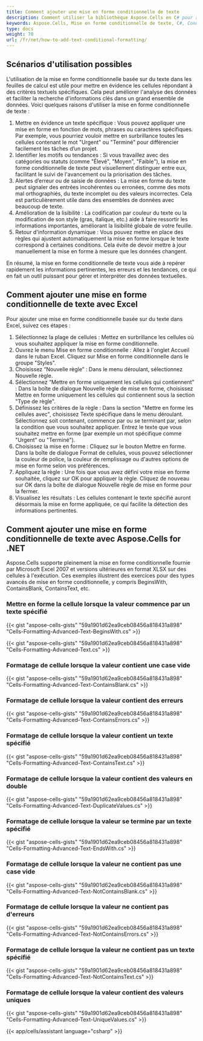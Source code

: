 ```yaml
---
title: Comment ajouter une mise en forme conditionnelle de texte
description: Comment utiliser la bibliothèque Aspose.Cells en C# pour appliquer une mise en forme conditionnelle de texte. En ajustant ces critères, vous controllez davantage l apparence des cellules.
keywords: Aspose.Cells, Mise en forme conditionnelle de texte, C#, Conditionnelle, Mise en forme
type: docs
weight: 70
url: /fr/net/how-to-add-text-conditional-formatting/
---
```


## **Scénarios d'utilisation possibles**
L'utilisation de la mise en forme conditionnelle basée sur du texte dans les feuilles de calcul est utile pour mettre en évidence les cellules répondant à des critères textuels spécifiques. Cela peut améliorer l'analyse des données et faciliter la recherche d'informations clés dans un grand ensemble de données. Voici quelques raisons d'utiliser la mise en forme conditionnelle de texte :

1. Mettre en évidence un texte spécifique : Vous pouvez appliquer une mise en forme en fonction de mots, phrases ou caractères spécifiques. Par exemple, vous pourriez vouloir mettre en surbrillance toutes les cellules contenant le mot "Urgent" ou "Terminé" pour différencier facilement les tâches d’un projet.
1. Identifier les motifs ou tendances : Si vous travaillez avec des catégories ou statuts (comme "Élevé", "Moyen", "Faible"), la mise en forme conditionnelle de texte peut visuellement distinguer entre eux, facilitant le suivi de l'avancement ou la priorisation des tâches.
1. Alertes d’erreur ou de saisie de données : La mise en forme du texte peut signaler des entrées incohérentes ou erronées, comme des mots mal orthographiés, du texte incomplet ou des valeurs incorrectes. Cela est particulièrement utile dans des ensembles de données avec beaucoup de texte.
1. Amélioration de la lisibilité : La codification par couleur du texte ou la modification de son style (gras, italique, etc.) aide à faire ressortir les informations importantes, améliorant la lisibilité globale de votre feuille.
1. Retour d'information dynamique : Vous pouvez mettre en place des règles qui ajustent automatiquement la mise en forme lorsque le texte correspond à certaines conditions. Cela évite de devoir mettre à jour manuellement la mise en forme à mesure que les données changent.

En résumé, la mise en forme conditionnelle de texte vous aide à repérer rapidement les informations pertinentes, les erreurs et les tendances, ce qui en fait un outil puissant pour gérer et interpréter des données textuelles.

## **Comment ajouter une mise en forme conditionnelle de texte avec Excel**
Pour ajouter une mise en forme conditionnelle basée sur du texte dans Excel, suivez ces étapes :

1. Sélectionnez la plage de cellules : Mettez en surbrillance les cellules où vous souhaitez appliquer la mise en forme conditionnelle.
1. Ouvrez le menu Mise en forme conditionnelle : Allez à l'onglet Accueil dans le ruban Excel. Cliquez sur Mise en forme conditionnelle dans le groupe "Styles".
1. Choisissez “Nouvelle règle” : Dans le menu déroulant, sélectionnez Nouvelle règle.
1. Sélectionnez “Mettre en forme uniquement les cellules qui contiennent” : Dans la boîte de dialogue Nouvelle règle de mise en forme, choisissez Mettre en forme uniquement les cellules qui contiennent sous la section "Type de règle".
1. Définissez les critères de la règle : Dans la section "Mettre en forme les cellules avec", choisissez Texte spécifique dans le menu déroulant. Sélectionnez soit contenant, commence par ou se terminant par, selon la condition que vous souhaitez appliquer. Entrez le texte que vous souhaitez mettre en forme (par exemple un mot spécifique comme "Urgent" ou "Terminé").
1. Choisissez la mise en forme : Cliquez sur le bouton Mettre en forme. Dans la boîte de dialogue Format de cellules, vous pouvez sélectionner la couleur de police, la couleur de remplissage ou d'autres options de mise en forme selon vos préférences.
1. Appliquez la règle : Une fois que vous avez défini votre mise en forme souhaitée, cliquez sur OK pour appliquer la règle. Cliquez de nouveau sur OK dans la boîte de dialogue Nouvelle règle de mise en forme pour la fermer.
1. Visualisez les résultats : Les cellules contenant le texte spécifié auront désormais la mise en forme appliquée, ce qui facilite la détection des informations pertinentes.


## **Comment ajouter une mise en forme conditionnelle de texte avec Aspose.Cells for .NET**

Aspose.Cells supporte pleinement la mise en forme conditionnelle fournie par Microsoft Excel 2007 et versions ultérieures en format XLSX sur des cellules à l'exécution. Ces exemples illustrent des exercices pour des types avancés de mise en forme conditionnelle, y compris BeginsWith, ContainsBlank, ContainsText, etc.

### **Mettre en forme la cellule lorsque la valeur commence par un texte spécifié**

{{< gist "aspose-cells-gists" "59a1901d62ea9ceb08456a818431a898" "Cells-Formatting-Advanced-Text-BeginsWith.cs" >}}

{{< gist "aspose-cells-gists" "59a1901d62ea9ceb08456a818431a898" "Cells-Formatting-Advanced-Text.cs" >}}
### **Formatage de cellule lorsque la valeur contient une case vide**

{{< gist "aspose-cells-gists" "59a1901d62ea9ceb08456a818431a898" "Cells-Formatting-Advanced-Text-ContainsBlank.cs" >}}

### **Formatage de cellule lorsque la valeur contient des erreurs**

{{< gist "aspose-cells-gists" "59a1901d62ea9ceb08456a818431a898" "Cells-Formatting-Advanced-Text-ContainsErrors.cs" >}}

### **Formatage de cellule lorsque la valeur contient un texte spécifié**

{{< gist "aspose-cells-gists" "59a1901d62ea9ceb08456a818431a898" "Cells-Formatting-Advanced-Text-ContainsText.cs" >}}

### **Formatage de cellule lorsque la valeur contient des valeurs en double**

{{< gist "aspose-cells-gists" "59a1901d62ea9ceb08456a818431a898" "Cells-Formatting-Advanced-Text-DuplicateValues.cs" >}}

### **Formatage de cellule lorsque la valeur se termine par un texte spécifié**

{{< gist "aspose-cells-gists" "59a1901d62ea9ceb08456a818431a898" "Cells-Formatting-Advanced-Text-EndsWith.cs" >}}

### **Formatage de cellule lorsque la valeur ne contient pas une case vide**

{{< gist "aspose-cells-gists" "59a1901d62ea9ceb08456a818431a898" "Cells-Formatting-Advanced-Text-NotContainsBlank.cs" >}}

### **Formatage de cellule lorsque la valeur ne contient pas d'erreurs**

{{< gist "aspose-cells-gists" "59a1901d62ea9ceb08456a818431a898" "Cells-Formatting-Advanced-Text-NotContainsErrors.cs" >}}

### **Formatage de cellule lorsque la valeur ne contient pas un texte spécifié**

{{< gist "aspose-cells-gists" "59a1901d62ea9ceb08456a818431a898" "Cells-Formatting-Advanced-Text-NotContainsText.cs" >}}

### **Formatage de cellule lorsque la valeur contient des valeurs uniques**

{{< gist "aspose-cells-gists" "59a1901d62ea9ceb08456a818431a898" "Cells-Formatting-Advanced-Text-UniqueValues.cs" >}}

{{< app/cells/assistant language="csharp" >}}
